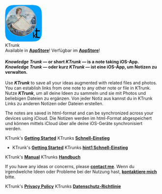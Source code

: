 <div class="hGrid">
  <div class="grid-1">
    <img src="logo120.png">
  </div>
  <div class="grid-2">
    <div class="gridTitle">KTrunk</div>
    <div class="gridDescription">
      <span class="en">Available in <b><a href="https://apps.apple.com/de/app/ktrunk/id1543722029">AppStore</a></b>!</span>
      <span class="de">Verfügbar im <b><a href="https://apps.apple.com/de/app/ktrunk/id1543722029">AppStore</a></b>!</span>
    </div>
  </div>
<div class="gridBreak"></div>
</div>


<h4>
  <span class="en"><b><i>Knowledge Trunk</i></b> — or short <b><i>KTrunk</i></b> — is a note taking iOS-App.</span>
  <span class="de"><b><i>Knowledge Trunk</i></b> — oder kurz <b><i>KTrunk</i></b> — ist eine iOS-App, um Notizen zu verwalten.</span>
</h4>

<p>
  <span class="en">Use <b><i>KTrunk</i></b> to save all your ideas augmented with related files and photos. You can establish links from one note to any other note or file in KTrunk.</span>
  <span class="de">Nutze <b><i>KTrunk</i></b>, um all deine Ideen zu sammeln und sie mit Photos und beliebigen Dateien zu ergänzen. Von jeder Notiz aus kannst du in KTrunk Links zu anderen Notizen oder Dateien erstellen.</span>
</p>
<p>
  <span class="en">The notes are saved in html-format and can be synchronized across your devices using iCloud.</span>
  <span class="de">Die Notizen werden im html-Format abgespeichert und können mittels iCloud über alle deine iOS-Geräte synchronisiert werden.</span>
</p>
<p>
  <span class="en hint">KTrunk's <b><a href="GettingStarted.html">Getting Started</a></b></span>
  <span class="de hint">KTrunks <b><a href="GettingStarted.html">Schnell-Einstieg</a></b></span> 
</p>

<ul class="hint"><li>
  <span class="en">KTrunk's <b><a href="GettingStarted.html">Getting Started</a></b></span>
  <span class="de">KTrunks <b><a href="GettingStarted.html">hint1 Schnell-Einstieg</a></b></span> 
</li></ul>
<p>
  <span class="en hint">KTrunk's <b><a href="Manual.html">Manual</a></b></span>
  <span class="de hint">KTrunks <b><a href="Manual.html">Handbuch</a></b></span> 
</p>
<p>
  <span class="en hint">If you have any ideas or concerns, please <b><a href="mailto:cl.schuetzdeller@icloud.com">contact me</a></b>.</span>
  <span class="de hint">Wenn du irgendwelche Ideen oder Probleme bei der Nutzung hast, <b><a href="mailto:cl.schuetzdeller@icloud.com">kontaktiere mich</a></b> bitte.</span> 
</p>
<p>
  <span class="en hint">KTrunk's <b><a href="PrivacyPolicy.html">Privacy Policy</a></b></span>
  <span class="de hint">KTrunks <b><a href="PrivacyPolicy.html">Datenschutz-Richtlinie</a></b></span> 
</p> 

<h3>&nbsp;</h3>
